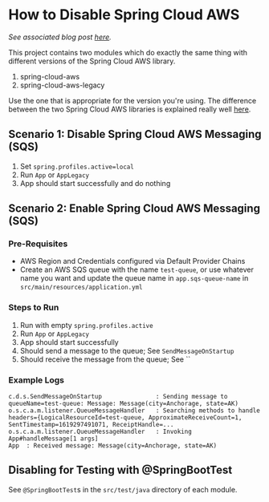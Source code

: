 # How to Disable Spring Cloud AWS

_See associated blog post [here](https://davidagood.com/disable-spring-cloud-aws/)._

This project contains two modules which do exactly the same thing with 
different versions of the Spring Cloud AWS library.

1. spring-cloud-aws
1. spring-cloud-aws-legacy

Use the one that is appropriate for the version you're using. The difference 
between the two Spring Cloud AWS libraries is explained really well
[here](https://awspring.io/learn/introduction/#versions).

## Scenario 1: Disable Spring Cloud AWS Messaging (SQS)

1. Set `spring.profiles.active=local` 
1. Run `App` or `AppLegacy`
1. App should start successfully and do nothing

## Scenario 2: Enable Spring Cloud AWS Messaging (SQS)

### Pre-Requisites

- AWS Region and Credentials configured via Default Provider Chains
- Create an AWS SQS queue with the name `test-queue`, or use whatever name you want and 
  update the queue name in `app.sqs-queue-name` in `src/main/resources/application.yml`

### Steps to Run

1. Run with empty `spring.profiles.active`
1. Run `App` or `AppLegacy`
1. App should start successfully
1. Should send a message to the queue; See `SendMessageOnStartup`
1. Should receive the message from the queue; See `` 

### Example Logs

```text
c.d.s.SendMessageOnStartup               : Sending message to queueName=test-queue: Message: Message(city=Anchorage, state=AK)
o.s.c.a.m.listener.QueueMessageHandler   : Searching methods to handle headers={LogicalResourceId=test-queue, ApproximateReceiveCount=1, SentTimestamp=1619297491071, ReceiptHandle=...
o.s.c.a.m.listener.QueueMessageHandler   : Invoking App#handleMessage[1 args]
App  : Received message: Message(city=Anchorage, state=AK)

```

## Disabling for Testing with @SpringBootTest

See `@SpringBootTest`s in the `src/test/java` directory of each module.
